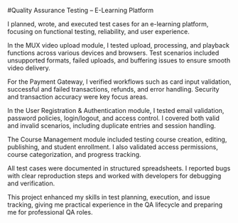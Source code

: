 #Quality Assurance Testing – E-Learning Platform

I planned, wrote, and executed test cases for an e-learning platform, focusing on functional testing, reliability, and user experience.

In the MUX video upload module, I tested upload, processing, and playback functions across various devices and browsers. Test scenarios included unsupported formats, failed uploads, and buffering issues to ensure smooth video delivery.

For the Payment Gateway, I verified workflows such as card input validation, successful and failed transactions, refunds, and error handling. Security and transaction accuracy were key focus areas.

In the User Registration & Authentication module, I tested email validation, password policies, login/logout, and access control. I covered both valid and invalid scenarios, including duplicate entries and session handling.

The Course Management module included testing course creation, editing, publishing, and student enrollment. I also validated access permissions, course categorization, and progress tracking.

All test cases were documented in structured spreadsheets. I reported bugs with clear reproduction steps and worked with developers for debugging and verification.

This project enhanced my skills in test planning, execution, and issue tracking, giving me practical experience in the QA lifecycle and preparing me for professional QA roles.

